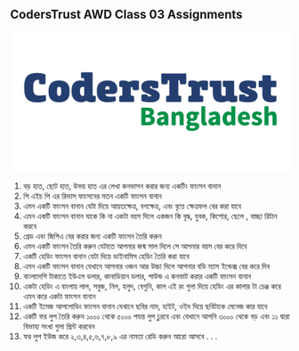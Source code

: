 ## CodersTrust AWD Class 03 Assignments

![GitHub Logo](/assets/img/logo.png)

1. বড় হাত, ছোট হাত, উভয় হাত এর লেখা কনভাসন করার জন্য একটিং ফাংসন বানান
2. পি এইচ পি এর রিভাস ফাংসনের মতন একটি ফাংসন বানান
3. এমন একটি ফাংসন বানান যেটা দিয়ে আয়তক্ষেত্র, বগক্ষেত্র, এবং বৃত্তে ক্ষেত্রফল বের করা যাবে
4. এমন একটি ফাংসন বানান যাকে কি না একটা বয়স দিলে একজন কি বৃদ্ধ, যুবক, কিশোর, ছেলে , বাচ্ছা রিটান করবে
5. গ্রেড এবং জিপিএ বের করার জন্য একটি ফাংসন তৈরি করুন
6. এমন একটি ফাংসন তৈরি করুন যেটাতে আপনার জন্ম সাল দিলে সে আপনার বয়স বের করে দিবে
7. একটি হেডিং ফাংসন বানান যেটা দিয়ে ডাইনামিস হেডিং তৈরি করা যাবে
8. এমন একটি ফাংসন বানান যেখানে আপনার ওজন আর উচ্চা দিলে আপনার বডি ম্যাস ইন্ডেক্স বের করে দিব
9. বাংলাদেশি টাকাতে ইউএস ডলার, কানাডিয়ান ডলার, পাউন্ড এ কনভাট করার একটি ফাংসন বানান
10. একটা হেডিং এ বাংলায় লাল, সবুজ, নিল, হলুদ, বেগুনি, কাল এই রং গুলা দিয়ে হেডিং এর কালার টা চেঞ্জ করে এমন করে একটা ফাংসন বানান
11. একটি ইমেজ আপলোডিং ফাংসন বানান যেথানে ছবির নাম, হাইট, ওইদ দিয়ে ছবিটাকে মেনেজ কার যাবে
12. একটি ফর লুপ তৈরি করুন ১০০০ থেকে ৫০০০ পযন্ত লুপ ঢ়ুরবে এবং যেখানে আপনি ৩০০০ থেকে বড় এবং ১১ দ্বারা বিভায্য সংখা গুলা প্রিন্ট করবেন
13. ফর লুপ ইউজ করে ২,৩,৪,৫,৬,৭,৮,৯ এর নামতা রেডি করুন
আরো আসবে . . . 